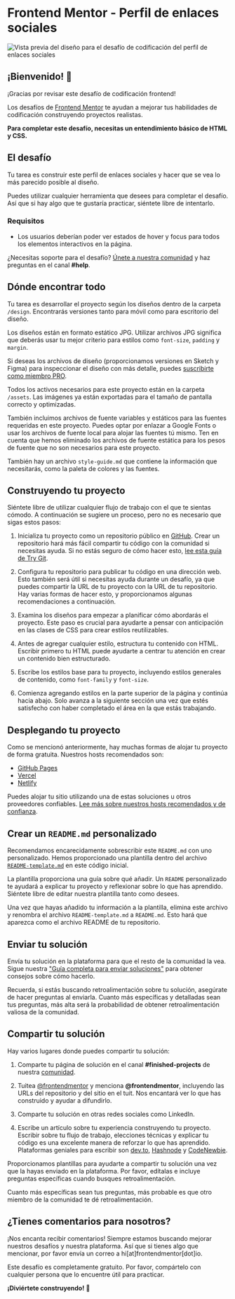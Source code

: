# Frontend Mentor - Perfil de enlaces sociales

![Vista previa del diseño para el desafío de codificación del perfil de enlaces sociales](./design/desktop-preview.jpg)

## ¡Bienvenido! 👋

¡Gracias por revisar este desafío de codificación frontend!

Los desafíos de [Frontend Mentor](https://www.frontendmentor.io) te ayudan a mejorar tus habilidades de codificación construyendo proyectos realistas.

**Para completar este desafío, necesitas un entendimiento básico de HTML y CSS.**

## El desafío

Tu tarea es construir este perfil de enlaces sociales y hacer que se vea lo más parecido posible al diseño.

Puedes utilizar cualquier herramienta que desees para completar el desafío. Así que si hay algo que te gustaría practicar, siéntete libre de intentarlo.

### Requisitos

- Los usuarios deberían poder ver estados de hover y focus para todos los elementos interactivos en la página.

¿Necesitas soporte para el desafío? [Únete a nuestra comunidad](https://www.frontendmentor.io/community) y haz preguntas en el canal **#help**.

## Dónde encontrar todo

Tu tarea es desarrollar el proyecto según los diseños dentro de la carpeta `/design`. Encontrarás versiones tanto para móvil como para escritorio del diseño.

Los diseños están en formato estático JPG. Utilizar archivos JPG significa que deberás usar tu mejor criterio para estilos como `font-size`, `padding` y `margin`.

Si deseas los archivos de diseño (proporcionamos versiones en Sketch y Figma) para inspeccionar el diseño con más detalle, puedes [suscribirte como miembro PRO](https://www.frontendmentor.io/pro).

Todos los activos necesarios para este proyecto están en la carpeta `/assets`. Las imágenes ya están exportadas para el tamaño de pantalla correcto y optimizadas.

También incluimos archivos de fuente variables y estáticos para las fuentes requeridas en este proyecto. Puedes optar por enlazar a Google Fonts o usar los archivos de fuente local para alojar las fuentes tú mismo. Ten en cuenta que hemos eliminado los archivos de fuente estática para los pesos de fuente que no son necesarios para este proyecto.

También hay un archivo `style-guide.md` que contiene la información que necesitarás, como la paleta de colores y las fuentes.

## Construyendo tu proyecto

Siéntete libre de utilizar cualquier flujo de trabajo con el que te sientas cómodo. A continuación se sugiere un proceso, pero no es necesario que sigas estos pasos:

1. Inicializa tu proyecto como un repositorio público en [GitHub](https://github.com/). Crear un repositorio hará más fácil compartir tu código con la comunidad si necesitas ayuda. Si no estás seguro de cómo hacer esto, [lee esta guía de Try Git](https://try.github.io/).
   
2. Configura tu repositorio para publicar tu código en una dirección web. Esto también será útil si necesitas ayuda durante un desafío, ya que puedes compartir la URL de tu proyecto con la URL de tu repositorio. Hay varias formas de hacer esto, y proporcionamos algunas recomendaciones a continuación.

3. Examina los diseños para empezar a planificar cómo abordarás el proyecto. Este paso es crucial para ayudarte a pensar con anticipación en las clases de CSS para crear estilos reutilizables.

4. Antes de agregar cualquier estilo, estructura tu contenido con HTML. Escribir primero tu HTML puede ayudarte a centrar tu atención en crear un contenido bien estructurado.

5. Escribe los estilos base para tu proyecto, incluyendo estilos generales de contenido, como `font-family` y `font-size`.

6. Comienza agregando estilos en la parte superior de la página y continúa hacia abajo. Solo avanza a la siguiente sección una vez que estés satisfecho con haber completado el área en la que estás trabajando.

## Desplegando tu proyecto

Como se mencionó anteriormente, hay muchas formas de alojar tu proyecto de forma gratuita. Nuestros hosts recomendados son:

- [GitHub Pages](https://pages.github.com/)
- [Vercel](https://vercel.com/)
- [Netlify](https://www.netlify.com/)

Puedes alojar tu sitio utilizando una de estas soluciones u otros proveedores confiables. [Lee más sobre nuestros hosts recomendados y de confianza](https://medium.com/frontend-mentor/frontend-mentor-trusted-hosting-providers-bf000dfebe).

## Crear un `README.md` personalizado

Recomendamos encarecidamente sobrescribir este `README.md` con uno personalizado. Hemos proporcionado una plantilla dentro del archivo [`README-template.md`](./README-template.md) en este código inicial.

La plantilla proporciona una guía sobre qué añadir. Un `README` personalizado te ayudará a explicar tu proyecto y reflexionar sobre lo que has aprendido. Siéntete libre de editar nuestra plantilla tanto como desees.

Una vez que hayas añadido tu información a la plantilla, elimina este archivo y renombra el archivo `README-template.md` a `README.md`. Esto hará que aparezca como el archivo README de tu repositorio.

## Enviar tu solución

Envía tu solución en la plataforma para que el resto de la comunidad la vea. Sigue nuestra ["Guía completa para enviar soluciones"](https://medium.com/frontend-mentor/a-complete-guide-to-submitting-solutions-on-frontend-mentor-ac6384162248) para obtener consejos sobre cómo hacerlo.

Recuerda, si estás buscando retroalimentación sobre tu solución, asegúrate de hacer preguntas al enviarla. Cuanto más específicas y detalladas sean tus preguntas, más alta será la probabilidad de obtener retroalimentación valiosa de la comunidad.

## Compartir tu solución

Hay varios lugares donde puedes compartir tu solución:

1. Comparte tu página de solución en el canal **#finished-projects** de nuestra [comunidad](https://www.frontendmentor.io/community).
   
2. Tuitea [@frontendmentor](https://twitter.com/frontendmentor) y menciona **@frontendmentor**, incluyendo las URLs del repositorio y del sitio en el tuit. Nos encantará ver lo que has construido y ayudar a difundirlo.

3. Comparte tu solución en otras redes sociales como LinkedIn.

4. Escribe un artículo sobre tu experiencia construyendo tu proyecto. Escribir sobre tu flujo de trabajo, elecciones técnicas y explicar tu código es una excelente manera de reforzar lo que has aprendido. Plataformas geniales para escribir son [dev.to](https://dev.to/), [Hashnode](https://hashnode.com/) y [CodeNewbie](https://community.codenewbie.org/).

Proporcionamos plantillas para ayudarte a compartir tu solución una vez que la hayas enviado en la plataforma. Por favor, edítalas e incluye preguntas específicas cuando busques retroalimentación.

Cuanto más específicas sean tus preguntas, más probable es que otro miembro de la comunidad te dé retroalimentación.

## ¿Tienes comentarios para nosotros?

¡Nos encanta recibir comentarios! Siempre estamos buscando mejorar nuestros desafíos y nuestra plataforma. Así que si tienes algo que mencionar, por favor envía un correo a hi[at]frontendmentor[dot]io.

Este desafío es completamente gratuito. Por favor, compártelo con cualquier persona que lo encuentre útil para practicar.

**¡Diviértete construyendo!** 🚀
